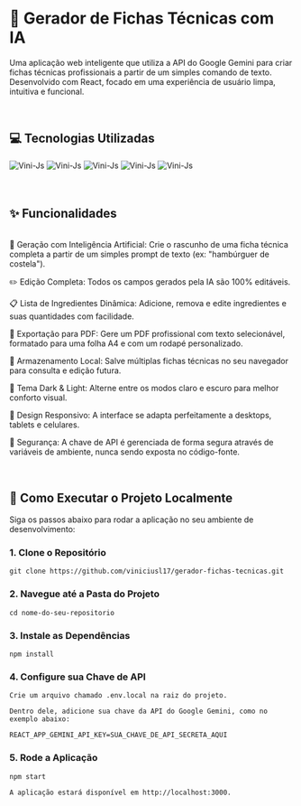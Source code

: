 # 📄 Gerador de Fichas Técnicas com IA
Uma aplicação web inteligente que utiliza a API do Google Gemini para criar fichas técnicas profissionais a partir de um simples comando de texto. Desenvolvido com React, focado em uma experiência de usuário limpa, intuitiva e funcional.

<br>

## 💻 Tecnologias Utilizadas
<div style="display: inline_block">
<img align="center" alt="Vini-Js" src="https://img.shields.io/badge/React-61DAFB.svg?style=for-the-badge&logo=React&logoColor=black">
<img align="center" alt="Vini-Js" src="https://img.shields.io/badge/Google%20Gemini-8E75B2.svg?style=for-the-badge&logo=Google-Gemini&logoColor=white">
<img align="center" alt="Vini-Js" src="https://img.shields.io/badge/JavaScript-F7DF1E.svg?style=for-the-badge&logo=JavaScript&logoColor=black">
<img align="center" alt="Vini-Js" src="https://img.shields.io/badge/HTML5-E34F26.svg?style=for-the-badge&logo=HTML5&logoColor=white">
<img align="center" alt="Vini-Js" src="https://img.shields.io/badge/CSS-663399.svg?style=for-the-badge&logo=CSS&logoColor=white">
</div>

<br>
<br>

## ✨ Funcionalidades
<br>
🤖 Geração com Inteligência Artificial: Crie o rascunho de uma ficha técnica completa a partir de um simples prompt de texto (ex: "hambúrguer de costela").

✏️ Edição Completa: Todos os campos gerados pela IA são 100% editáveis.

📋 Lista de Ingredientes Dinâmica: Adicione, remova e edite ingredientes e suas quantidades com facilidade.

📄 Exportação para PDF: Gere um PDF profissional com texto selecionável, formatado para uma folha A4 e com um rodapé personalizado.

💾 Armazenamento Local: Salve múltiplas fichas técnicas no seu navegador para consulta e edição futura.

🎨 Tema Dark & Light: Alterne entre os modos claro e escuro para melhor conforto visual.

📱 Design Responsivo: A interface se adapta perfeitamente a desktops, tablets e celulares.

🔑 Segurança: A chave de API é gerenciada de forma segura através de variáveis de ambiente, nunca sendo exposta no código-fonte.


<br>

## 🔧 Como Executar o Projeto Localmente

Siga os passos abaixo para rodar a aplicação no seu ambiente de desenvolvimento:


### 1. Clone o Repositório

`git clone https://github.com/viniciusl17/gerador-fichas-tecnicas.git`


### 2. Navegue até a Pasta do Projeto

`cd nome-do-seu-repositorio`


### 3. Instale as Dependências

`npm install`



### 4. Configure sua Chave de API

```
Crie um arquivo chamado .env.local na raiz do projeto. 

Dentro dele, adicione sua chave da API do Google Gemini, como no exemplo abaixo:

REACT_APP_GEMINI_API_KEY=SUA_CHAVE_DE_API_SECRETA_AQUI
```

### 5. Rode a Aplicação

`npm start`

`A aplicação estará disponível em http://localhost:3000.`
